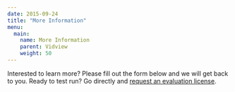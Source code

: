 ```yaml
---
date: 2015-09-24
title: "More Information"
menu:
  main:
    name: More Information
    parent: Vidview
    weight: 50
---
```

Interested to learn more? Please fill out the form below and we will get back to you. Ready to test run? Go directly and [request an evaluation license](/imint.se/form/evaluation-request "Evaluation Request").

